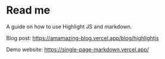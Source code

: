 # Read me
A guide on how to use Highlight JS and markdown.

Blog post: https://amamazing-blog.vercel.app/blog/highlightjs

Demo website: https://single-page-markdown.vercel.app/
